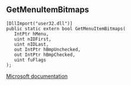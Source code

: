 ## GetMenuItemBitmaps

```
[DllImport("user32.dll")]
public static extern bool GetMenuItemBitmaps(
   IntPtr hMenu,
   uint nIDFirst,
   uint nIDLast,
   out IntPtr hBmpUnchecked,
   out IntPtr hBmpChecked,
   uint fuFlags
);
```

[Microsoft documentation](TODO)
